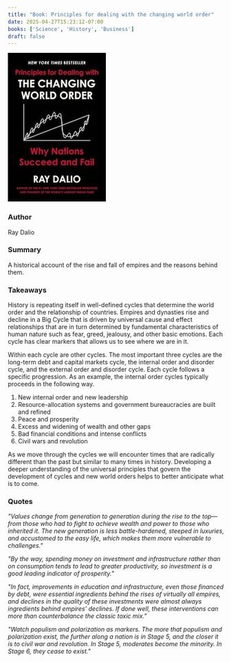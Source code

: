 ```yaml
---
title: "Book: Principles for dealing with the changing world order"
date: 2025-04-27T15:23:12-07:00
books: ['Science', 'History', 'Business']
draft: false
---
```


![New world order](img/book_cover_changing_world_order.jpg)

### Author

Ray Dalio

### Summary

A historical account of the rise and fall of empires and the reasons behind them.

### Takeaways

History is repeating itself in well-defined cycles that determine the world order and the relationship of countries. Empires and dynasties rise and decline in a Big Cycle that is driven by universal cause and effect relationships that are in turn determined by fundamental characteristics of human nature such as fear, greed, jealousy, and other basic emotions. Each cycle has clear markers that allows us to see where we are in it.

Within each cycle are other cycles. The most important three cycles are the long-term debt and capital markets cycle, the internal order and disorder cycle, and the external order and disorder cycle. Each cycle follows a specific progression. As an example, the internal order cycles typically proceeds in the following way.

1. New internal order and new leadership
2. Resource-allocation systems and government bureaucracies are built and refined
3. Peace and prosperity
4. Excess and widening of wealth and other gaps
5. Bad financial conditions and intense conflicts
6. Civil wars and revolution

As we move through the cycles we will encounter times that are radically different than the past but similar to many times in history. Developing a deeper understanding of the universal principles that govern the development of cycles and new world orders helps to better anticipate what is to come.

### Quotes

*"Values change from generation to generation during the rise to the top—from those who had to fight to achieve wealth and power to those who inherited it. The new generation is less battle-hardened, steeped in luxuries, and accustomed to the easy life, which makes them more vulnerable to challenges."*

*"By the way, spending money on investment and infrastructure rather than on consumption tends to lead to greater productivity, so investment is a good leading indicator of prosperity."*

*"In fact, improvements in education and infrastructure, even those financed by debt, were essential ingredients behind the rises of virtually all empires, and declines in the quality of these investments were almost always ingredients behind empires’ declines. If done well, these interventions can more than counterbalance the classic toxic mix."*

*"Watch populism and polarization as markers. The more that populism and polarization exist, the further along a nation is in Stage 5, and the closer it is to civil war and revolution. In Stage 5, moderates become the minority. In Stage 6, they cease to exist."*

